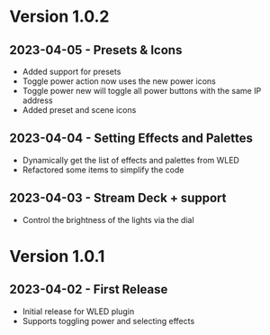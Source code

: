 # Version 1.0.2

## 2023-04-05 - Presets & Icons
  - Added support for presets
  - Toggle power action now uses the new power icons
  - Toggle power new will toggle all power buttons with the same IP address
  - Added preset and scene icons

## 2023-04-04 - Setting Effects and Palettes
  - Dynamically get the list of effects and palettes from WLED
  - Refactored some items to simplify the code

## 2023-04-03 - Stream Deck + support
  - Control the brightness of the lights via the dial

# Version 1.0.1
## 2023-04-02 - First Release
  - Initial release for WLED plugin
  - Supports toggling power and selecting effects
